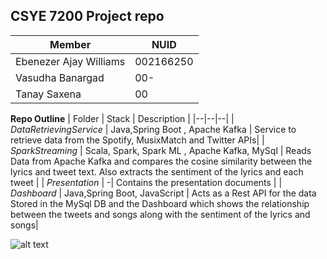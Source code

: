 ##  CSYE 7200 Project repo
|Member|  NUID| 
|-------|--|
|      Ebenezer Ajay Williams | 002166250  |
|      Vasudha Banargad | 00-  |
|      Tanay Saxena | 00  |

**Repo Outline**
| Folder | Stack | Description |
|--|--|--|
| *DataRetrievingService* | Java,Spring Boot , Apache Kafka | Service to retrieve data from the Spotify, MusixMatch and Twitter APIs|
| *SparkStreaming* | Scala, Spark, Spark ML , Apache Kafka, MySql | Reads Data from Apache Kafka and compares the cosine similarity between the lyrics and tweet text. Also extracts the sentiment of the lyrics and each tweet |
| *Presentation* |  -| Contains the presentation documents |
| *Dashboard* | Java,Spring Boot, JavaScript | Acts as a Rest API for the data Stored in the MySql DB and the Dashboard which shows the relationship between the tweets and songs along with the sentiment of the lyrics and songs|

![alt text](https://github.com/tanaysaxena97/CSYE7200FinalProject/blob/finalfinish/bar%20chart.png?raw=true)
